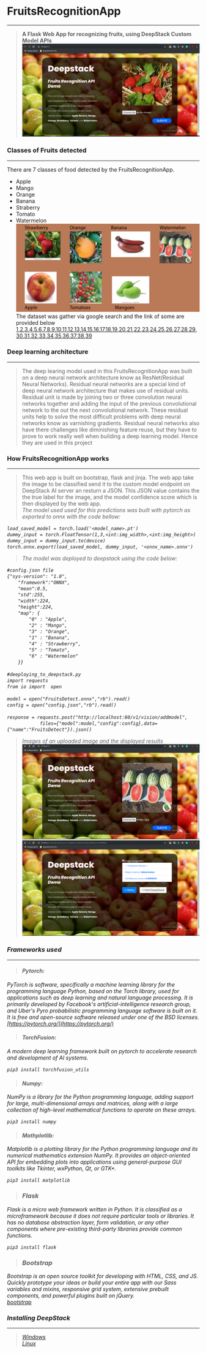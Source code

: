 
# FruitsRecognitionApp
___
> <strong>A Flask Web App for recognizing fruits, using DeepStack Custom Model APIs</strong> <br>
![DeepStackDemoImg](./Assets/Screenshot.png) <br>
### Classes of Fruits detected
___
There are 7 classes of food detected by the FruitsRecognitionApp.
* Apple
* Mango
* Orange
* Banana
* Straberry
* Tomato
* Watermelon <br>
![fruits-classes](./Assets/Fruits-01.png) <br> 
The dataset was gather via google search and the link of some are provided below
[1](https://www.google.com/search?q=apple+fruit&source=lnms&tbm=isch&sa=X&ved=0ahUKEwiRr5Dyu4LjAhUypnEKHRd0AAYQ_AUIECgB&biw=681&bih=655),[2](https://www.google.com/search?biw=681&bih=655&tbm=isch&sa=1&ei=0PAQXf24E5yAjLsPtOyCsA0&q=red+apple+fruits&oq=red+apple+fruits&gs_l=img.3..0i8i30.27620.31345..31639...0.0..0.231.2718.0j15j1......0....1..gws-wiz-img.......35i39j0i67j0j0i30j0i24.6UjswYHmzVI),[3](https://www.google.com/search?biw=681&bih=655&tbm=isch&sa=1&ei=8fAQXcn8I-zKgwfXypOYDQ&q=green+apple+fruits&oq=green+apple+fruits&gs_l=img.3..0.17337.19431..19911...0.0..0.326.978.0j4j0j1......0....1..gws-wiz-img.......0i7i30.dhmuqp_WWL0),[4](https://www.google.com/search?biw=681&bih=655&tbm=isch&sa=1&ei=B_EQXd42qcmDB5Pvg-AB&q=yellow+apple+fruits&oq=yellow+apple+fruits&gs_l=img.3...40634.42605..42821...0.0..0.200.1028.0j5j1......0....1..gws-wiz-img.VYvl9UvTUZo),[5](https://www.google.com/search?biw=681&bih=655&tbm=isch&sa=1&ei=M_EQXY7-NeGFjLsP9omdkA4&q=orange&oq=orange&gs_l=img.3..35i39l2j0i67l8.14706.15919..16308...0.0..0.225.1083.0j5j1......0....1..gws-wiz-img.......0.2Yj3Mc_jdcc),[6](https://www.google.com/search?biw=681&bih=655&tbm=isch&sa=1&ei=RfEQXeKoKMTlgwfB9LGABQ&q=orange+fruit&oq=orange+fruit&gs_l=img.3..0l10.16403.20282..20598...1.0..0.170.1113.0j7......0....1..gws-wiz-img.......35i39j0i67j0i30.NaNVutTKZuA),[7](https://www.google.com/search?biw=681&bih=655&tbm=isch&sa=1&ei=W_EQXaCcItGHjLsP7-yqkAQ&q=green+orange+fruit&oq=green+orange+fruit&gs_l=img.3..0j0i7i30j0i8i30l7j0i24.20061.21208..21606...0.0..0.167.941.0j6......0....1..gws-wiz-img.......0i8i7i30.YIoTdhpgm-c),[8](https://www.google.com/search?biw=681&bih=655&tbm=isch&sa=1&ei=cvEQXdusJOKfjLsPrc29qA0&q=blood+orange+fruit&oq=blood+orange+fruit&gs_l=img.3..0j0i30j0i24l8.18490.19206..19716...0.0..1.364.1011.0j4j0j1......0....1..gws-wiz-img.......0i7i30.B_im1evTKxM),[9](https://www.google.com/search?biw=681&bih=655&tbm=isch&sa=1&ei=h_EQXfT6MZHAgwefm4eYDg&q=tangerine&oq=tangerine&gs_l=img.3..0j0i67l3j0j0i67j0l4.20981.23248..23785...0.0..0.180.1500.0j9......0....1..gws-wiz-img.......35i39.Lc6hz8OoaCs),[10](https://www.google.com/search?biw=681&bih=655&tbm=isch&sa=1&ei=ofEQXe-pI6LKgwf7uL7ICw&q=orange+basket&oq=orange+basket&gs_l=img.3..0l10.13374.16113..17287...0.0..0.192.2150.0j13......0....1..gws-wiz-img.......35i39j0i67.4SJ3OD_bfqQ),[11](https://www.google.com/search?biw=681&bih=655&tbm=isch&sa=1&ei=tPEQXdPzC7K7gweplqWoCg&q=banana&oq=banana&gs_l=img.3..0i67l4j0l2j0i67l3j0.18847.20420..20868...0.0..0.196.1024.0j6......0....1..gws-wiz-img.......35i39.z4WXhUwzzIQ),[12](https://www.google.com/search?biw=681&bih=655&tbm=isch&sa=1&ei=yvEQXZD-IqmHjLsPl7ieqAU&q=plantain&oq=plantain&gs_l=img.3..0i67l3j0l7.26340.28314..28663...0.0..0.203.1398.0j7j1......0....1..gws-wiz-img.......35i39.tTfpc7bA8oQ),[13](https://www.google.com/search?biw=681&bih=655&tbm=isch&sa=1&ei=6PEQXZnqH4T0U625p8AP&q=green+banana&oq=green+banana&gs_l=img.3..0l10.15008.17677..18363...0.0..1.350.2293.0j9j2j1......0....1..gws-wiz-img.......35i39j0i67.02PryBYUFTs),[14](https://www.google.com/search?biw=681&bih=655&tbm=isch&sa=1&ei=_PEQXZeME86qgwfo4pHgCg&q=small+banana&oq=small+banana&gs_l=img.3..0l10.36005.37419..37917...0.0..0.259.919.0j4j1......0....1..gws-wiz-img.......0i7i30.DxgRsoYg3KU),[15](https://www.google.com/search?biw=681&bih=655&tbm=isch&sa=1&ei=I_IQXeWFKfPhgwf7jIGoBg&q=red+banana&oq=red+banana&gs_l=img.3..0i67l2j0l8.94828.96906..97601...0.0..0.203.844.0j4j1......0....1..gws-wiz-img.......35i39j0i7i30j0i10.AlhQrACtEV4),[16](https://www.google.com/search?biw=681&bih=655&tbm=isch&sa=1&ei=hvIQXZ6pOeWIjLsPlZG_sAk&q=banana+basket&oq=banana+bask&gs_l=img.3.0.0j0i8i30l9.70695.73827..76583...0.0..0.209.1078.0j5j1......0....1..gws-wiz-img.......35i39j0i67j0i5i30.uvWQOfRD9xY),[17](https://www.google.com/search?biw=681&bih=655&tbm=isch&sa=1&ei=1PIQXY-BO4iEjLsP-MWl0Ao&q=mango&oq=mango&gs_l=img.3..0i67l4j0j0i67l5.29489.31931..32506...0.0..0.187.896.0j5......0....1..gws-wiz-img.......35i39.DAwi5uVpwlI),[18](https://www.google.com/search?biw=681&bih=655&tbm=isch&sa=1&ei=9vIQXebtL7ScjLsPk7yUgAo&q=mango+fruit&oq=mango+fruit&gs_l=img.3..0l10.21079.22829..23714...0.0..0.247.1067.0j5j1......0....1..gws-wiz-img.......0i67.hyT897o7tz4),[19](https://www.google.com/search?biw=681&bih=655&tbm=isch&sa=1&ei=D_MQXa_9J4emUJbVgKAG&q=green+mango&oq=green+mango&gs_l=img.3..0j0i67l5j0l2j0i67j0.62275.66919..67581...0.0..0.236.1240.0j6j1......0....1..gws-wiz-img.......35i39j0i7i30j0i10.RkIe__IQoTU),[20](https://www.google.com/search?biw=681&bih=655&tbm=isch&sa=1&ei=VPMQXcCbFMvMgweYk5igBw&q=mango+tree&oq=mango+tree&gs_l=img.3..0l10.19854.23585..34429...0.0..0.442.2228.0j7j1j1j1......0....1..gws-wiz-img.......35i39j0i67.zIC8BZqmYRQ),[21](https://www.google.com/search?biw=681&bih=655&tbm=isch&sa=1&ei=ePMQXb_4C4eJjLsP2Iy_qAk&q=mango+basket&oq=mango+basket&gs_l=img.3..0l6j0i8i30l4.25247.27420..28042...0.0..0.216.1340.0j7j1......0....1..gws-wiz-img.......35i39.HCe24mNFmn8),[22](https://www.google.com/search?biw=681&bih=655&tbm=isch&sa=1&ei=lvMQXYuZApGxUoLVtOgJ&q=palmer+mango&oq=palmer+mango&gs_l=img.3..0l2j0i8i30l2j0i24l3.19362.24448..24914...0.0..0.201.1483.0j8j1......0....1..gws-wiz-img.......35i39j0i67j0i7i30j0i8i7i30.M_H45dyS6-Y),[23](https://www.google.com/search?biw=681&bih=655&tbm=isch&sa=1&ei=sPMQXeTrEbG7gweO4a6ICg&q=tomatoes&oq=tomatoes&gs_l=img.3..0l10.138043.139952..140728...0.0..0.243.1393.0j7j1......0....1..gws-wiz-img.......35i39j0i67.7drP5IWdnJ4),[24](https://www.google.com/search?biw=681&bih=655&tbm=isch&sa=1&ei=PvQQXdLFPIzUUd7Sl9gL&q=green+tomatoes&oq=green+tomatoes&gs_l=img.3..0l7j0i7i30l3.22289.23271..23963...0.0..0.182.1001.0j6......0....1..gws-wiz-img.RQZplJ8AlSU),[25](https://www.google.com/search?biw=681&bih=655&tbm=isch&sa=1&ei=WPQQXfiABsqqgweC_KyACg&q=yellow+tomatoes&oq=yellow+tomatoes&gs_l=img.3..0l4j0i7i30l6.18035.19815..20292...0.0..0.195.993.0j6......0....1..gws-wiz-img.IQaQlFd-awc),[26](https://www.google.com/search?biw=681&bih=655&tbm=isch&sa=1&ei=bfQQXfPjLIuIjLsPm4qn-Ac&q=tomatoes+in+basket&oq=tomatoes+in+basket&gs_l=img.3..0j0i8i30.101429.113498..113974...0.0..0.184.1814.0j11......0....1..gws-wiz-img.......35i39j0i67j0i5i30j0i24.EuJbuMr26tk),[27](https://www.google.com/search?biw=681&bih=655&tbm=isch&sa=1&ei=4fQQXczBM_CzgwfdtpOYAg&q=tomatoes+fruits&oq=tomatoes+fruits&gs_l=img.3..0j0i5i30j0i24.16914.18125..18510...0.0..0.182.963.0j6......0....1..gws-wiz-img.......0i8i30.ePwnSWE21ts),[28](https://www.google.com/search?biw=681&bih=655&tbm=isch&sa=1&ei=9fQQXau2MNqDjLsPiKyU0AY&q=tomatoes+plant&oq=tomatoes+plant&gs_l=img.3..0l10.38119.39568..39880...0.0..0.215.1091.0j5j1......0....1..gws-wiz-img.......35i39.48JCH0U4_HY),[29](https://www.google.com/search?biw=681&bih=655&tbm=isch&sa=1&ei=HvUQXYHvOuWjgwebkraIAg&q=watemelon&oq=watemelon&gs_l=img.3..0j0i10i24l9.168821.174486..174879...1.0..0.189.1712.0j10......0....1..gws-wiz-img.......35i39j0i67j0i10.iK-VSmJncCg),[30](https://www.google.com/search?biw=681&bih=655&tbm=isch&sa=1&ei=z_UQXa_ZJYzagweckZe4Cw&q=watemelon+fruits&oq=watemelon+fruits&gs_l=img.3...12625.14463..15152...0.0..0.295.1412.0j5j2......0....1..gws-wiz-img.......0i10i24.aMfC80vcd3Y),[31](https://www.google.com/search?biw=681&bih=655&tbm=isch&sa=1&ei=AvYQXazILemtgwfttY7YBg&q=water+melon+basket&oq=water+melon+basket&gs_l=img.3..0.1497.1497..1774...0.0..0.155.155.0j1......0....1..gws-wiz-img.2laFtoTyAzE),[32](https://www.google.com/search?biw=681&bih=655&tbm=isch&sa=1&ei=BfYQXan5L6G1gwfZ1JKIBg&q=yellow+water+melon&oq=yellow+water+melon&gs_l=img.3..0i10l10.25335.30646..30978...0.0..0.252.3238.0j16j2......0....1..gws-wiz-img.......35i39j0j0i67j0i10i67.W2u6gRD-8ro),[33](https://www.google.com/search?biw=681&bih=655&tbm=isch&sa=1&ei=JfYQXeaSNoagUN70nsgL&q=water+melon+plant&oq=water+melon+plant&gs_l=img.3..0l8j0i10i24j0i24.17465.22024..22269...1.0..0.189.2978.0j18......0....1..gws-wiz-img.......35i39j0i10i67j0i67j0i10.PMAwPVOxt_4),[34](https://www.google.com/search?biw=681&bih=655&tbm=isch&sa=1&ei=PfYQXeWjJo2bjLsP0YqfiAo&q=Charleston+Watermelon&oq=Charleston+Watermelon&gs_l=img.3..0j0i8i30l2.18710.18710..19632...0.0..0.178.178.0j1......0....2j1..gws-wiz-img.ly9XFVFjbJc),[35](https://www.google.com/search?biw=681&bih=655&tbm=isch&sa=1&ei=UvYQXcC3L4n0U-CDiZAO&q=strawberry&oq=strawberry&gs_l=img.3..0i67l3j0l7.14862.18413..18912...0.0..0.179.1703.0j10......0....1..gws-wiz-img.......35i39.VzPyWUReZGY),[36](https://www.google.com/search?biw=681&bih=655&tbm=isch&sa=1&ei=Z_YQXf-IAaiLjLsPhoSToAk&q=strawberry+fruits&oq=strawberry+fruits&gs_l=img.3..0l3j0i8i30l5j0i24l2.13337.15366..15688...0.0..0.271.1283.0j6j1......0....1..gws-wiz-img.......0i67.gwcm651jovk),[37](https://www.google.com/search?biw=681&bih=655&tbm=isch&sa=1&ei=d_YQXbXfN7PJgwfF3pXIBA&q=unripe+strawberry&oq=unripe+strawberry&gs_l=img.3..0j0i5i30j0i24.14161.19426..19955...0.0..0.229.1530.0j5j3......0....1..gws-wiz-img.......35i39j0i67j0i7i30.B-OvQGLMIKo),[38](https://www.google.com/search?biw=681&bih=655&tbm=isch&sa=1&ei=jfYQXcTaFe6KjLsP8b6ksAQ&q=strawberry+plant&oq=strawberry+plant&gs_l=img.3..0l10.19087.22191..22674...0.0..0.205.1322.0j5j2......0....1..gws-wiz-img.......35i39j0i67.d9xfj_Dw2K8),[39](https://www.google.com/search?biw=681&bih=655&tbm=isch&sa=1&ei=pfYQXcb8Eoq2Uv3IgMgL&q=strawberry+basket&oq=strawberry+basket&gs_l=img.3..0l7j0i5i30l3.19710.21843..22127...0.0..0.174.1335.0j8......0....1..gws-wiz-img.......35i39.EtO4mOB4JDA)
### Deep learning architecture
___
> The deep learing model used in this FruitsRecognitionApp was built on a deep neural network architecture know as ResNet(Residual Neural Networks). Residual neural networks are a special kind of deep neural network architecture that makes use of residual units. Residual unit is made by joining two or three convolution neural networks together and adding the input of the previous convolutional network to the out the next convolutional network. These residual units help to solve the most difficult problems with deep neural networks know as varnishing gradients. Residual neural networks also have there challenges like diminishing feature reuse, but they have to prove to work really well when building a deep learning model. Hence they are used in this project
### How FruitsRecognitionApp works
___
> This web app is built on bootstrap, flask and jinja. The web app take the image to be classified send it to the custom model endpoint on DeepStack AI server an resturn a JSON. This JSON value contains the the true label for the image, and the model confidence score which is then displayed by the web app. <br> <em>The model used used for this predictions was built with pytorch as exported to onnx with the code bellow:<em>

```
load_saved_model = torch.load('<model_name>.pt')
dummy_input = torch.FloatTensor(1,3,<int:img_width>,<int:img_height>)
dummy_input = dummy_input.to(device)
torch.onnx.export(load_saved_model, dummy_input, '<onnx_name>.onnx')
```

><em>The model was deployed to deepstack using the code below:<em>

```
#config.json file
{"sys-version": "1.0",
    "framework":"ONNX",
    "mean":0.5,
    "std":255,
    "width":224,
    "height":224,
    "map": {
        "0" : "Apple",
        "2" : "Mango",
        "3" : "Orange",
        "1" : "Banana",
        "4" : "Strawberry",
        "5" : "Tomato",
        "6" : "Watermelon"
    }}
    
#deeploying_to_deepstack.py
import requests
from io import  open

model = open("FruitsDetect.onnx","rb").read()
config = open("config.json","rb").read()

response = requests.post("http://localhost:80/v1/vision/addmodel",
            files={"model":model,"config":config},data={"name":"FruitsDetect"}).json()
```
> <em> Images of an uploaded image and the displayed results</em> 
![uploaded fruit image](./Assets/Screenshot2.png)
![return class results](./Assets/Screenshot3.png)

### Frameworks used
___
> #### Pytorch:
PyTorch is software, specifically a machine learning library for the programming language Python, based on the Torch library, used for applications such as deep learning and natural language processing. It is primarily developed by Facebook's artificial-intelligence research group, and Uber's Pyro probabilistic programming language software is built on it. It is free and open-source software released under one of the BSD licenses.<br>[https://pytorch.org/](https://pytorch.org/)

> #### TorchFusion: 
A modern deep learning framework built on pytorch to accelerate research and development of AI systems.
```
pip3 install torchfusion_utils
```
> #### Numpy:
NumPy is a library for the Python programming language, adding support for large, multi-dimensional arrays and matrices, along with a large collection of high-level mathematical functions to operate on these arrays.
```
pip3 install numpy
```
> #### Mathplotlib:
Matplotlib is a plotting library for the Python programming language and its numerical mathematics extension NumPy. It provides an object-oriented API for embedding plots into applications using general-purpose GUI toolkits like Tkinter, wxPython, Qt, or GTK+. 
```
pip3 install matplotlib
```
> ### Flask
Flask is a micro web framework written in Python. It is classified as a microframework because it does not require particular tools or libraries. It has no database abstraction layer, form validation, or any other components where pre-existing third-party libraries provide common functions.
```
pip3 install flask
```
> ### Bootstrap
Bootstrap is an open source toolkit for developing with HTML, CSS, and JS. Quickly prototype your ideas or build your entire app with our Sass variables and mixins, responsive grid system, extensive prebuilt components, and powerful plugins built on jQuery. <br> [bootstrap](https://getbootstrap.com/docs/4.3/getting-started/download/)

### Installing DeepStack
___
>[Windows](https://deepstack.cc/install/windows) <br>
[Linux](https://deepstack.cc/install/linux)



```python

```
